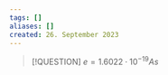 ```yaml
---
tags: []
aliases: []
created: 26. September 2023
---
```


> [!QUESTION] $e = 1.6022\cdot 10^{-19} As$
